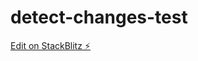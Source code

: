 # detect-changes-test

[Edit on StackBlitz ⚡️](https://stackblitz.com/edit/token-use-factory-qocfas)
